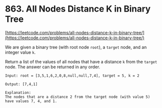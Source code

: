 # 863. All Nodes Distance K in Binary Tree

[https://leetcode.com/problems/all-nodes-distance-k-in-binary-tree/](https://leetcode.com/problems/all-nodes-distance-k-in-binary-tree/)  
  
We are given a binary tree \(with root node `root`\), a `target` node, and an integer value `k`.

Return a list of the values of all nodes that have a distance `k` from the `target` node.  The answer can be returned in any order.





```text
Input: root = [3,5,1,6,2,0,8,null,null,7,4], target = 5, k = 2

Output: [7,4,1]

Explanation: 
The nodes that are a distance 2 from the target node (with value 5)
have values 7, 4, and 1.
```




